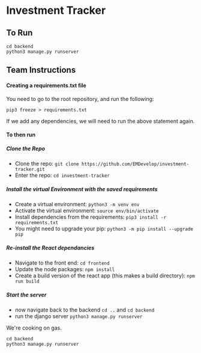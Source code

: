 # Investment Tracker

## To Run

```
cd backend
python3 manage.py runserver
```

## Team Instructions

#### Creating a requirements.txt file

You need to go to the root repository, and run the following:

```
pip3 freeze > requirements.txt
```

If we add any dependencies, we will need to run the above statement again.

#### To then run

##### Clone the Repo

- Clone the repo: `git clone https://github.com/EMDevelop/investment-tracker.git`
- Enter the repo: `cd investment-tracker`

##### Install the virtual Environment with the saved requirements

- Create a virtual environment: `python3 -m venv env`
- Activate the virtual environment: `source env/bin/activate`
- Install dependencies from the requirements: `pip3 install -r requirements.txt`
- You might need to upgrade your pip: `python3 -m pip install --upgrade pip`

##### Re-install the React dependancies

- Navigate to the front end: `cd frontend`
- Update the node packages: `npm install`
- Create a build version of the react app (this makes a build directory): `npm run build`

##### Start the server

- now navigate back to the backend `cd ..` and `cd backend`
- run the django server `python3 manage.py runserver`

We're cooking on gas.

```
cd backend
python3 manage.py runserver
```
